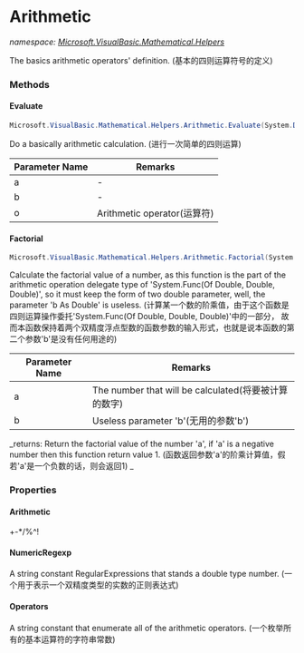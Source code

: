 ﻿# Arithmetic
_namespace: <a href="#" onClick="load('/docs/Microsoft.VisualBasic.Mathematical.Helpers/index.md')">Microsoft.VisualBasic.Mathematical.Helpers</a>_

The basics arithmetic operators' definition.
 (基本的四则运算符号的定义)



### Methods

#### Evaluate
```csharp
Microsoft.VisualBasic.Mathematical.Helpers.Arithmetic.Evaluate(System.Double,System.Double,System.Char)
```
Do a basically arithmetic calculation.
 (进行一次简单的四则运算)

|Parameter Name|Remarks|
|--------------|-------|
|a|-|
|b|-|
|o|Arithmetic operator(运算符)|


#### Factorial
```csharp
Microsoft.VisualBasic.Mathematical.Helpers.Arithmetic.Factorial(System.Double,System.Double)
```
Calculate the factorial value of a number, as this function is the part of the arithmetic operation
 delegate type of 'System.Func(Of Double, Double, Double)', so it must keep the form of two double
 parameter, well, the parameter 'b As Double' is useless.
 (计算某一个数的阶乘值，由于这个函数是四则运算操作委托'System.Func(Of Double, Double, Double)'中的一部分，
 故而本函数保持着两个双精度浮点型数的函数参数的输入形式，也就是说本函数的第二个参数'b'是没有任何用途的)

|Parameter Name|Remarks|
|--------------|-------|
|a|The number that will be calculated(将要被计算的数字)|
|b|Useless parameter 'b'(无用的参数'b')|


_returns: 
 Return the factorial value of the number 'a', if 'a' is a negative number then this function
 return value 1.
 (函数返回参数'a'的阶乘计算值，假若'a'是一个负数的话，则会返回1)
 _


### Properties

#### Arithmetic
+-*/\%^!
#### NumericRegexp
A string constant RegularExpressions that stands a double type number.
 (一个用于表示一个双精度类型的实数的正则表达式)
#### Operators
A string constant that enumerate all of the arithmetic operators.
 (一个枚举所有的基本运算符的字符串常数)
